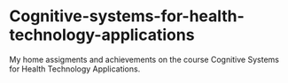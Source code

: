 # Cognitive-systems-for-health-technology-applications
My home assigments and achievements on the course Cognitive Systems for Health Technology Applications.
